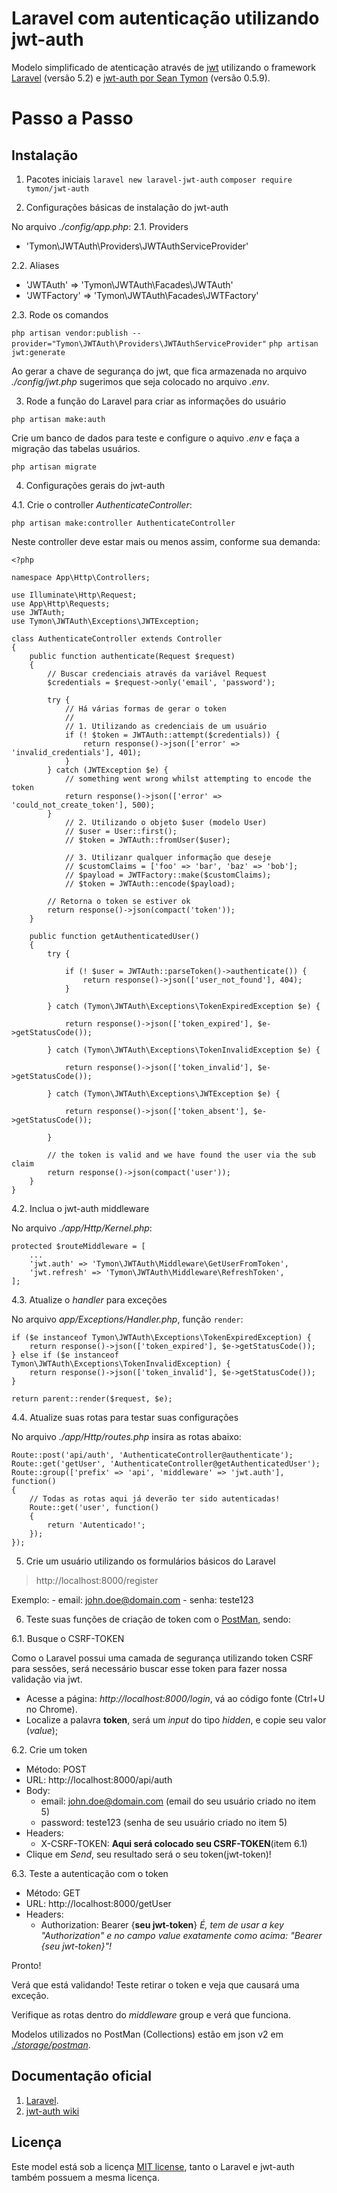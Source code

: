 # Laravel com autenticação utilizando jwt-auth

Modelo simplificado de atenticação através de [jwt](https://jwt.io/) utilizando o framework [Laravel](http://laravel.com) (versão 5.2) e [jwt-auth por Sean Tymon](https://github.com/tymondesigns/jwt-auth) (versão 0.5.9).

# Passo a Passo

## Instalação

1. Pacotes iniciais
`laravel new laravel-jwt-auth`
`composer require tymon/jwt-auth`

2. Configurações básicas de instalação do jwt-auth

No arquivo _./config/app.php_:
2.1. Providers
- 'Tymon\JWTAuth\Providers\JWTAuthServiceProvider'

2.2. Aliases
- 'JWTAuth' => 'Tymon\JWTAuth\Facades\JWTAuth'
- 'JWTFactory' => 'Tymon\JWTAuth\Facades\JWTFactory'

2.3. Rode os comandos

`php artisan vendor:publish --provider="Tymon\JWTAuth\Providers\JWTAuthServiceProvider"`
`php artisan jwt:generate`

Ao gerar a chave de segurança do jwt, que fica armazenada no arquivo _./config/jwt.php_ sugerimos que seja colocado no arquivo _.env_.

3. Rode a função do Laravel para criar as informações do usuário

`php artisan make:auth`

Crie um banco de dados para teste e configure o aquivo _.env_ e faça a migração das tabelas usuários.

`php artisan migrate`

4. Configurações gerais do jwt-auth

4.1. Crie o controller _AuthenticateController_:

`php artisan make:controller AuthenticateController`

Neste controller deve estar mais ou menos assim, conforme sua demanda:

```
<?php

namespace App\Http\Controllers;

use Illuminate\Http\Request;
use App\Http\Requests;
use JWTAuth;
use Tymon\JWTAuth\Exceptions\JWTException;

class AuthenticateController extends Controller
{
    public function authenticate(Request $request)
    {
        // Buscar credenciais através da variável Request
        $credentials = $request->only('email', 'password');

        try {
        	// Há várias formas de gerar o token
        	//
        	// 1. Utilizando as credenciais de um usuário
            if (! $token = JWTAuth::attempt($credentials)) {
                return response()->json(['error' => 'invalid_credentials'], 401);
            }
        } catch (JWTException $e) {
            // something went wrong whilst attempting to encode the token
            return response()->json(['error' => 'could_not_create_token'], 500);
        }
        	// 2. Utilizando o objeto $user (modelo User)
			// $user = User::first();
			// $token = JWTAuth::fromUser($user);

        	// 3. Utilizanr qualquer informação que deseje
        	// $customClaims = ['foo' => 'bar', 'baz' => 'bob'];
			// $payload = JWTFactory::make($customClaims);
			// $token = JWTAuth::encode($payload);

        // Retorna o token se estiver ok
        return response()->json(compact('token'));
    }

    public function getAuthenticatedUser()
	{
	    try {

	        if (! $user = JWTAuth::parseToken()->authenticate()) {
	            return response()->json(['user_not_found'], 404);
	        }

	    } catch (Tymon\JWTAuth\Exceptions\TokenExpiredException $e) {

	        return response()->json(['token_expired'], $e->getStatusCode());

	    } catch (Tymon\JWTAuth\Exceptions\TokenInvalidException $e) {

	        return response()->json(['token_invalid'], $e->getStatusCode());

	    } catch (Tymon\JWTAuth\Exceptions\JWTException $e) {

	        return response()->json(['token_absent'], $e->getStatusCode());

	    }

	    // the token is valid and we have found the user via the sub claim
	    return response()->json(compact('user'));
	}
}

```

4.2. Inclua o jwt-auth middleware

No arquivo _./app/Http/Kernel.php_:

```
protected $routeMiddleware = [
    ...
    'jwt.auth' => 'Tymon\JWTAuth\Middleware\GetUserFromToken',
    'jwt.refresh' => 'Tymon\JWTAuth\Middleware\RefreshToken',
];
```

4.3. Atualize o _handler_ para exceções

No arquivo _app/Exceptions/Handler.php_, função `render`:

```
if ($e instanceof Tymon\JWTAuth\Exceptions\TokenExpiredException) {
    return response()->json(['token_expired'], $e->getStatusCode());
} else if ($e instanceof Tymon\JWTAuth\Exceptions\TokenInvalidException) {
    return response()->json(['token_invalid'], $e->getStatusCode());
}

return parent::render($request, $e);
```

4.4. Atualize suas rotas para testar suas configurações

No arquivo _./app/Http/routes.php_ insira as rotas abaixo:

```
Route::post('api/auth', 'AuthenticateController@authenticate');
Route::get('getUser', 'AuthenticateController@getAuthenticatedUser');
Route::group(['prefix' => 'api', 'middleware' => 'jwt.auth'], function() 
{
	// Todas as rotas aqui já deverão ter sido autenticadas!
	Route::get('user', function() 
	{
		return 'Autenticado!';
	});
});
```

5. Crie um usuário utilizando os formulários básicos do Laravel

> http://localhost:8000/register

Exemplo:
	- email: john.doe@domain.com
	- senha: teste123

6. Teste suas funções de criação de token com o [PostMan](http://www.getpostman.com/), sendo:

6.1. Busque o CSRF-TOKEN

Como o Laravel possui uma camada de segurança utilizando token CSRF para sessões, será necessário buscar esse token para fazer nossa validação via jwt.

- Acesse a página: _http://localhost:8000/login_, vá ao código fonte (Ctrl+U no Chrome).
- Localize a palavra **token**, será um _input_ do tipo _hidden_, e copie seu valor (_value_); 

6.2. Crie um token

- Método: POST
- URL: http://localhost:8000/api/auth
- Body: 
	- email: john.doe@domain.com (email do seu usuário criado no item 5)
	- password: teste123 (senha de seu usuário criado no item 5)
- Headers: 
	- X-CSRF-TOKEN: **Aqui será colocado seu CSRF-TOKEN**(item 6.1)
- Clique em _Send_, seu resultado será o seu token(jwt-token)!

6.3. Teste a autenticação com o token

- Método: GET
- URL: http://localhost:8000/getUser
- Headers: 
	- Authorization: Bearer {**seu jwt-token**}
_É, tem de usar a key "Authorization" e no campo value exatamente como acima: "Bearer {seu jwt-token}"!_

Pronto!

Verá que está validando! Teste retirar o token e veja que causará uma exceção.

Verifique as rotas dentro do _middleware_ group e verá que funciona.

Modelos utilizados no PostMan (Collections) estão em json v2 em [_./storage/postman_]().

## Documentação oficial

1. [Laravel](http://laravel.com/docs).
2. [jwt-auth wiki](https://github.com/tymondesigns/jwt-auth/wiki)

## Licença

Este model está sob a licença [MIT license](http://opensource.org/licenses/MIT), tanto o Laravel e jwt-auth também possuem a mesma licença.
